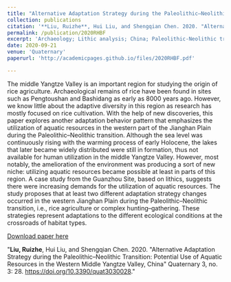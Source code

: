```yaml
---
title: "Alternative Adaptation Strategy during the Paleolithic–Neolithic Transition: Potential Use of Aquatic Resources in the Western Middle Yangtze Valley, China"
collection: publications
citation: '**Liu, Ruizhe**, Hui Liu, and Shengqian Chen. 2020. "Alternative Adaptation Strategy during the Paleolithic–Neolithic Transition: Potential Use of Aquatic Resources in the Western Middle Yangtze Valley, China" Quaternary 3, no. 3: 28.'
permalink: /publication/2020RHBF
excerpt: 'Archaeology; Lithic analysis; China; Paleolithic-Neolithic transition; Teshoa; RHBF'
date: 2020-09-21
venue: 'Quaternary'
paperurl: 'http://academicpages.github.io/files/2020RHBF.pdf'

---
```


The middle Yangtze Valley is an important region for studying the origin of rice agriculture. Archaeological remains of rice have been found in sites such as Pengtoushan and Bashidang as early as 8000 years ago. However, we know little about the adaptive diversity in this region as research has mostly focused on rice cultivation. With the help of new discoveries, this paper explores another adaptation behavior pattern that emphasizes the utilization of aquatic resources in the western part of the Jianghan Plain during the Paleolithic–Neolithic transition. Although the sea level was continuously rising with the warming process of early Holocene, the lakes that later became widely distributed were still in formation, thus not available for human utilization in the middle Yangtze Valley. However, most notably, the amelioration of the environment was producing a sort of new niche: utilizing aquatic resources became possible at least in parts of this region. A case study from the Guanzhou Site, based on lithics, suggests there were increasing demands for the utilization of aquatic resources. The study proposes that at least two different adaptation strategy changes occurred in the western Jianghan Plain during the Paleolithic–Neolithic transition, i.e., rice agriculture or complex hunting–gathering. These strategies represent adaptations to the different ecological conditions at the crossroads of habitat types.

[Download paper here](http://academicpages.github.io/files/2020RHBF.pdf)

"**Liu, Ruizhe**, Hui Liu, and Shengqian Chen. 2020. "Alternative Adaptation Strategy during the Paleolithic–Neolithic Transition: Potential Use of Aquatic Resources in the Western Middle Yangtze Valley, China" Quaternary 3, no. 3: 28. https://doi.org/10.3390/quat3030028."
